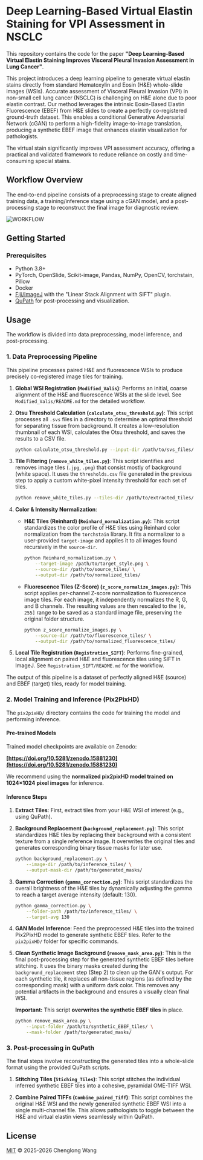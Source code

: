 # Deep Learning-Based Virtual Elastin Staining for VPI Assessment in NSCLC


This repository contains the code for the paper **"Deep Learning-Based Virtual Elastin Staining Improves Visceral Pleural Invasion Assessment in Lung Cancer"**.

This project introduces a deep learning pipeline to generate virtual elastin stains directly from standard Hematoxylin and Eosin (H&E) whole-slide images (WSIs). Accurate assessment of Visceral Pleural Invasion (VPI) in non-small cell lung cancer (NSCLC) is challenging on H&E alone due to poor elastin contrast. Our method leverages the intrinsic Eosin-Based Elastin Fluorescence (EBEF) from H&E slides to create a perfectly co-registered ground-truth dataset. This enables a conditional Generative Adversarial Network (cGAN) to perform a high-fidelity image-to-image translation, producing a synthetic EBEF image that enhances elastin visualization for pathologists.

The virtual stain significantly improves VPI assessment accuracy, offering a practical and validated framework to reduce reliance on costly and time-consuming special stains.

## Workflow Overview

The end-to-end pipeline consists of a preprocessing stage to create aligned training data, a training/inference stage using a cGAN model, and a post-processing stage to reconstruct the final image for diagnostic review.

![WORKFLOW](https://github.com/user-attachments/assets/dd633be9-81a4-4879-8da9-a01b7bfb4046)


## Getting Started

### Prerequisites
*   Python 3.8+
*   PyTorch, OpenSlide, Scikit-image, Pandas, NumPy, OpenCV, torchstain, Pillow
*   Docker
*   [Fiji/ImageJ](https://imagej.net/software/fiji/) with the "Linear Stack Alignment with SIFT" plugin.
*   [QuPath](https://qupath.github.io/) for post-processing and visualization.


## Usage

The workflow is divided into data preprocessing, model inference, and post-processing.

### 1. Data Preprocessing Pipeline

This pipeline processes paired H&E and fluorescence WSIs to produce precisely co-registered image tiles for training.

1.  **Global WSI Registration (`Modified_Valis`)**:
    Performs an initial, coarse alignment of the H&E and fluorescence WSIs at the slide level. See `Modified_Valis/README.md` for the detailed workflow.

2.  **Otsu Threshold Calculation (`calculate_otsu_threshold.py`)**:
    This script processes all `.svs` files in a directory to determine an optimal threshold for separating tissue from background. It creates a low-resolution thumbnail of each WSI, calculates the Otsu threshold, and saves the results to a CSV file.
    ```bash
    python calculate_otsu_threshold.py --input-dir /path/to/svs_files/ --output-csv /path/to/thresholds.csv
    ```

3.  **Tile Filtering (`remove_white_tiles.py`)**:
    This script identifies and removes image tiles (`.jpg`, `.png`) that consist mostly of background (white space). It uses the `thresholds.csv` file generated in the previous step to apply a custom white-pixel intensity threshold for each set of tiles.
    ```bash
    python remove_white_tiles.py --tiles-dir /path/to/extracted_tiles/ --csv-file /path/to/thresholds.csv
    ```

4.  **Color & Intensity Normalization**:
    *   **H&E Tiles (Reinhard) (`Reinhard_normalization.py`):** This script standardizes the color profile of H&E tiles using Reinhard color normalization from the `torchstain` library. It fits a normalizer to a user-provided `target-image` and applies it to all images found recursively in the `source-dir`.
        ```bash
        python Reinhard_normalization.py \
            --target-image /path/to/target_style.png \
            --source-dir /path/to/source_tiles/ \
            --output-dir /path/to/normalized_tiles/
        ```
    *   **Fluorescence Tiles (Z-Score) (`z_score_normalize_images.py`):** This script applies per-channel Z-score normalization to fluorescence image tiles. For each image, it independently normalizes the R, G, and B channels. The resulting values are then rescaled to the `[0, 255]` range to be saved as a standard image file, preserving the original folder structure.
        ```bash
        python z_score_normalize_images.py \
            --source-dir /path/to/fluorescence_tiles/ \
            --output-dir /path/to/normalized_fluorescence_tiles/
        ```

5.  **Local Tile Registration (`Registration_SIFT`)**:
    Performs fine-grained, local alignment on paired H&E and fluorescence tiles using SIFT in ImageJ. See `Registration_SIFT/README.md` for the workflow.

The output of this pipeline is a dataset of perfectly aligned H&E (source) and EBEF (target) tiles, ready for model training.

### 2. Model Training and Inference (Pix2PixHD)

The `pix2pixHD/` directory contains the code for training the model and performing inference.

#### Pre-trained Models
Trained model checkpoints are available on Zenodo:

**[https://doi.org/10.5281/zenodo.15881230](https://doi.org/10.5281/zenodo.15881230)**

We recommend using the **normalized pix2pixHD model trained on 1024×1024 pixel images** for inference.

#### Inference Steps
1.  **Extract Tiles**: First, extract tiles from your H&E WSI of interest (e.g., using QuPath).

2.  **Background Replacement (`background_replacement.py`)**:
    This script standardizes H&E tiles by replacing their background with a consistent texture from a single reference image. It overwrites the original tiles and generates corresponding binary tissue masks for later use.
    ```bash
    python background_replacement.py \
        --image-dir /path/to/inference_tiles/ \
        --output-mask-dir /path/to/generated_masks/
    ```

3.  **Gamma Correction (`gamma_correction.py`)**:
    This script standardizes the overall brightness of the H&E tiles by dynamically adjusting the gamma to reach a target average intensity (default: 130).
    ```bash
    python gamma_correction.py \
        --folder-path /path/to/inference_tiles/ \
        --target-avg 130
    ```

4.  **GAN Model Inference**:
    Feed the preprocessed H&E tiles into the trained Pix2PixHD model to generate synthetic EBEF tiles. Refer to the `pix2pixHD/` folder for specific commands.

5.  **Clean Synthetic Image Background (`remove_mask_area.py`)**:
    This is the final post-processing step for the generated synthetic EBEF tiles before stitching. It uses the binary masks created during the `background_replacement` step (Step 2) to clean up the GAN's output. For each synthetic tile, it replaces all non-tissue regions (as defined by the corresponding mask) with a uniform dark color. This removes any potential artifacts in the background and ensures a visually clean final WSI.

    **Important:** This script **overwrites the synthetic EBEF tiles** in place.

    ```bash
    python remove_mask_area.py \
        --input-folder /path/to/synthetic_EBEF_tiles/ \
        --mask-folder /path/to/generated_masks/
    ```

### 3. Post-processing in QuPath

The final steps involve reconstructing the generated tiles into a whole-slide format using the provided QuPath scripts.

1.  **Stitching Tiles (`Stiching_Tiles`)**:
    This script stitches the individual inferred synthetic EBEF tiles into a cohesive, pyramidal OME-TIFF WSI.

2.  **Combine Paired TIFFs (`Combine_paired_Tiff`)**:
    This script combines the original H&E WSI and the newly generated synthetic EBEF WSI into a single multi-channel file. This allows pathologists to toggle between the H&E and virtual elastin views seamlessly within QuPath.

## License

[MIT](LICENSE.txt) © 2025-2026 Chenglong Wang
